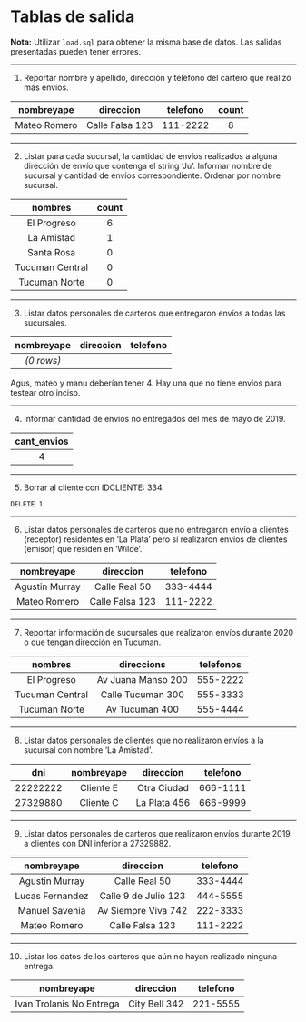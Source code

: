 # Tablas de salida

**Nota:** Utilizar `load.sql` para obtener la misma base de datos. Las salidas presentadas pueden tener errores.

---

1. Reportar nombre y apellido, dirección y teléfono del cartero que realizó más envíos.

| nombreyape   | direccion        | telefono | count |
|:------------:|:----------------:|:--------:|:-----:|
| Mateo Romero | Calle Falsa 123  | 111-2222 |   8   |

---

2. Listar para cada sucursal, la cantidad de envíos realizados a alguna dirección de envío que contenga el string ‘Ju’. Informar nombre de sucursal y cantidad de envíos correspondiente. Ordenar por nombre sucursal.

| nombres         | count |
|:---------------:|:-----:|
| El Progreso     |   6   |
| La Amistad      |   1   |
| Santa Rosa      |   0   |
| Tucuman Central |   0   |
| Tucuman Norte   |   0   |

---

3. Listar datos personales de carteros que entregaron envíos a todas las sucursales.

| nombreyape | direccion | telefono |
|:----------:|:---------:|:--------:|
| *(0 rows)* |           |          |

Agus, mateo y manu deberían tener 4. Hay una que no tiene envíos para testear otro inciso.

---

4. Informar cantidad de envíos no entregados del mes de mayo de 2019.

| cant_envios |
|:-----------:|
|      4      |

---

5. Borrar al cliente con IDCLIENTE: 334.

`DELETE 1`

---

6. Listar datos personales de carteros que no entregaron envío a clientes (receptor) residentes en ‘La Plata’ pero sí realizaron envíos de clientes (emisor) que residen en ‘Wilde’.

| nombreyape     | direccion       | telefono |
|:--------------:|:---------------:|:--------:|
| Agustin Murray | Calle Real 50   | 333-4444 |
| Mateo Romero   | Calle Falsa 123 | 111-2222 |

---

7. Reportar información de sucursales que realizaron envíos durante 2020 o que tengan dirección en Tucuman.

| nombres         | direccions         | telefonos |
|:---------------:|:------------------:|:---------:|
| El Progreso     | Av Juana Manso 200 | 555-2222  |
| Tucuman Central | Calle Tucuman 300  | 555-3333  |
| Tucuman Norte   | Av Tucuman 400     | 555-4444  |

---

8. Listar datos personales de clientes que no realizaron envíos a la sucursal con nombre ‘La Amistad’.

| dni      | nombreyape | direccion      | telefono |
|:--------:|:-----------:|:--------------:|:--------:|
| 22222222 | Cliente E   | Otra Ciudad    | 666-1111 |
| 27329880 | Cliente C   | La Plata 456   | 666-9999 |

---

9. Listar datos personales de carteros que realizaron envíos durante 2019 a clientes con DNI inferior a 27329882.

| nombreyape     | direccion              | telefono |
|:--------------:|:----------------------:|:--------:|
| Agustin Murray | Calle Real 50          | 333-4444 |
| Lucas Fernandez| Calle 9 de Julio 123   | 444-5555 |
| Manuel Savenia | Av Siempre Viva 742    | 222-3333 |
| Mateo Romero   | Calle Falsa 123        | 111-2222 |

---

10. Listar los datos de los carteros que aún no hayan realizado ninguna entrega.

| nombreyape               | direccion      | telefono |
|:------------------------:|:--------------:|:--------:|
| Ivan Trolanis No Entrega | City Bell 342  | 221-5555 |
